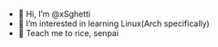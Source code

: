 - 👋 Hi, I’m @xSghetti
- 👀 I’m interested in learning Linux(Arch specifically)
- 🌱 Teach me to rice, senpai


<!---
xSghetti/xSghetti is a ✨ special ✨ repository because its `README.md` (this file) appears on your GitHub profile.
You can click the Preview link to take a look at your changes.
--->
